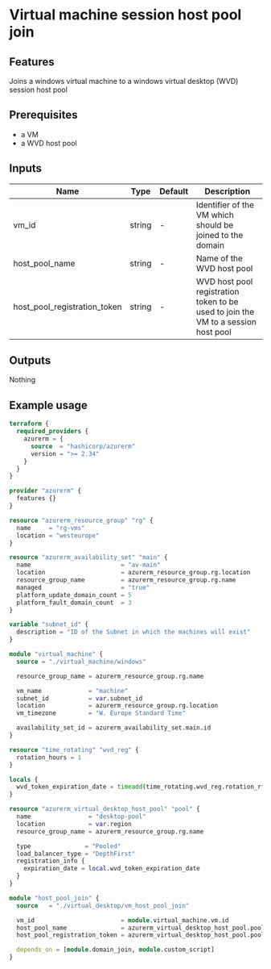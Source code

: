 # Virtual machine session host pool join

## Features

Joins a windows virtual machine to a windows virtual desktop (WVD) session host pool

## Prerequisites
- a VM
- a WVD host pool

## Inputs
| Name | Type | Default | Description |
|------|------|---------|-------------|
| vm_id | string | - | Identifier of the VM which should be joined to the domain |
| host_pool_name | string | - | Name of the WVD host pool |
| host_pool_registration_token | string | - | WVD host pool registration token to be used to join the VM to a session host pool |

## Outputs

Nothing

## Example usage

```terraform
terraform {
  required_providers {
    azurerm = {
      source  = "hashicorp/azurerm"
      version = ">= 2.34"
    }
  }
}

provider "azurerm" {
  features {}
}

resource "azurerm_resource_group" "rg" {
  name     = "rg-vms"
  location = "westeurope"
}

resource "azurerm_availability_set" "main" {
  name                         = "av-main"
  location                     = azurerm_resource_group.rg.location
  resource_group_name          = azurerm_resource_group.rg.name
  managed                      = "true"
  platform_update_domain_count = 5
  platform_fault_domain_count  = 3
}

variable "subnet_id" {
  description = "ID of the Subnet in which the machines will exist"
}

module "virtual_machine" {
  source = "./virtual_machine/windows"

  resource_group_name = azurerm_resource_group.rg.name

  vm_name             = "machine"
  subnet_id           = var.subnet_id
  location            = azurerm_resource_group.rg.location
  vm_timezone         = "W. Europe Standard Time"

  availability_set_id = azurerm_availability_set.main.id
}

resource "time_rotating" "wvd_reg" {
  rotation_hours = 1
}

locals {
  wvd_token_expiration_date = timeadd(time_rotating.wvd_reg.rotation_rfc3339, "1h")
}

resource "azurerm_virtual_desktop_host_pool" "pool" {
  name                = "desktop-pool"
  location            = var.region
  resource_group_name = azurerm_resource_group.rg.name

  type               = "Pooled"
  load_balancer_type = "DepthFirst"
  registration_info {
    expiration_date = local.wvd_token_expiration_date
  }
}

module "host_pool_join" {
  source   = "./virtual_desktop/vm_host_pool_join"

  vm_id                        = module.virtual_machine.vm.id
  host_pool_name               = azurerm_virtual_desktop_host_pool.pool.name
  host_pool_registration_token = azurerm_virtual_desktop_host_pool.pool.registration_info[0].token

  depends_on = [module.domain_join, module.custom_script]
}
```
